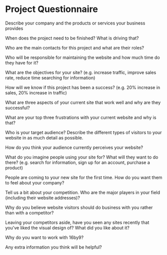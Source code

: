# Project Questionnaire

Describe your company and the products or services your business provides

When does the project need to be finished? What is driving that?

Who are the main contacts for this project and what are their roles?

Who will be responsible for maintaining the website and how much time do they have for it?

What are the objectives for your site? (e.g. increase traffic, improve sales rate, reduce time searching for information)

How will we know if this project has been a success? (e.g. 20% increase in sales, 20% increase in traffic)

What are three aspects of your current site that work well and why are they successful?

What are your top three frustrations with your current website and why is that?

Who is your target audience? Describe the different types of visitors to your website in as much detail as possible. 

How do you think your audience currently perceives your website?

What do you imagine people using your site for? What will they want to do there? (e.g. search for information, sign up for an account, purchase a product)

People are coming to your new site for the first time. How do you want them to feel about your company?

Tell us a bit about your competition. Who are the major players in your field (including their website addresses)? 

Why do you believe website visitors should do business with you rather than with a competitor?

Leaving your competitors aside, have you seen any sites recently that you've liked the visual design of? What did you like about it?

Why do you want to work with 16by9?

Any extra information you think will be helpful?